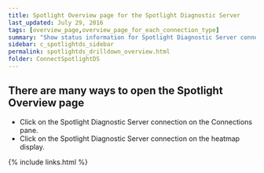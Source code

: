 ```yaml
---
title: Spotlight Overview page for the Spotlight Diagnostic Server
last_updated: July 29, 2016
tags: [overview_page,overview_page_for_each_connection_type]
summary: "Show status information for Spotlight Diagnostic Server connected to the Spotlight Client."
sidebar: c_spotlightds_sidebar
permalink: spotlightds_drilldown_overview.html
folder: ConnectSpotlightDS
---
```





## There are many ways to open the Spotlight Overview page

* Click on the Spotlight Diagnostic Server connection on the Connections pane.
* Click on the Spotlight Diagnostic Server connection on the heatmap display.





{% include links.html %}
